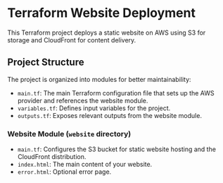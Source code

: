 # Terraform Website Deployment

This Terraform project deploys a static website on AWS using S3 for storage and CloudFront for content delivery.

## Project Structure

The project is organized into modules for better maintainability:

- `main.tf`: The main Terraform configuration file that sets up the AWS provider and references the website module.
- `variables.tf`: Defines input variables for the project.
- `outputs.tf`: Exposes relevant outputs from the website module.

### Website Module (`website` directory)

- `main.tf`: Configures the S3 bucket for static website hosting and the CloudFront distribution.
- `index.html`: The main content of your website.
- `error.html`: Optional error page.
